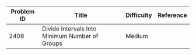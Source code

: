 | Problem ID | Title | Difficulty | Reference
| --- | --- | --- | ---
| 2406 | Divide Intervals Into Minimum Number of Groups | Medium | 
